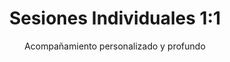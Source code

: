 ---
title: "Sesiones Individuales 1:1"
subtitle: "Acompañamiento personalizado y profundo"
duration: "90 minutos por sesión"
featured: false
icon: "heart"
order: 2
highlight: "Atención personalizada para tu proceso único"
benefits:
  - "Enfoque 100% personalizado"
  - "Herramientas específicas para ti"
  - "Flexibilidad total de horarios"  
  - "Confidencialidad absoluta"
  - "Resultados acelerados"
---